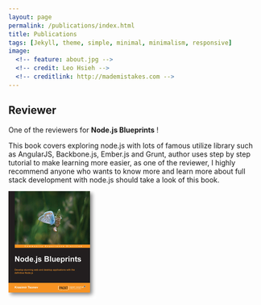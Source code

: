 ```yaml
---
layout: page
permalink: /publications/index.html
title: Publications
tags: [Jekyll, theme, simple, minimal, minimalism, responsive]
image:
  <!-- feature: about.jpg -->
  <!-- credit: Leo Hsieh -->
  <!-- creditlink: http://mademistakes.com -->
---
```


## Reviewer

One of the reviewers for **Node.js Blueprints** !

This book covers exploring node.js with lots of famous utilize library such as AngularJS, Backbone.js, Ember.js and Grunt, author uses step by step tutorial to make learning more easier, as one of the reviewer, I highly recommend anyone who wants to know more and learn more about full stack development with node.js should take a look of this book.

<section class="center">
  <a href="http://www.packtpub.com/nodejs-blueprints/book" target="_blank">
    <img src="/images/blueprints.jpg" alt="Node.js Blueprints">
  </a>
</section>
